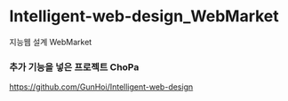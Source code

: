 # Intelligent-web-design_WebMarket
지능웹 설계 WebMarket

### 추가 기능을 넣은 프로젝트 ChoPa
https://github.com/GunHoi/Intelligent-web-design
